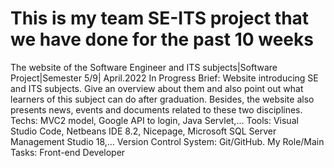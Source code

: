 # This is my team SE-ITS project that we have done for the past 10 weeks
The website of the Software Engineer and ITS subjects|Software Project|Semester 5/9| April.2022 In Progress
Brief: Website introducing SE and ITS subjects. Give an overview about them and also point out what learners of this subject can do after graduation. Besides, the website also presents news, events and documents related to these two disciplines.
Techs: MVC2 model, Google API to login, Java Servlet,...
Tools: Visual Studio Code, Netbeans IDE 8.2, Nicepage, Microsoft SQL Server Management Studio 18,...
Version Control System: Git/GitHub.
My Role/Main Tasks: Front-end Developer
